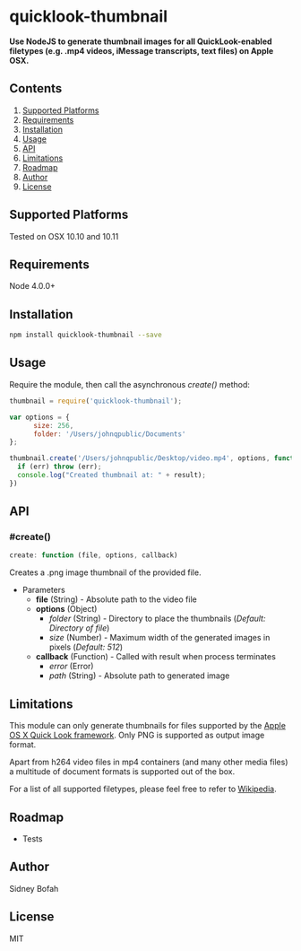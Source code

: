 quicklook-thumbnail
====================================

**Use NodeJS to generate thumbnail images for all QuickLook-enabled filetypes (e.g. .mp4 videos, iMessage transcripts, text files) on Apple OSX.**


Contents
----

1. [Supported Platforms](#supported-platforms)
1. [Requirements](#requirements)
1. [Installation](#installation)
1. [Usage](#usage)
1. [API](#api)
1. [Limitations](#limitations)
1. [Roadmap](#roadmap)
1. [Author](#author)
1. [License](#license)


<a name="supported-platforms"></a>Supported Platforms
----
 
Tested on OSX 10.10 and 10.11


<a name="requirements"></a>Requirements
----

Node 4.0.0+

 
## <a name="installation"></a>Installation

```sh
npm install quicklook-thumbnail --save
```


## <a name="usage"></a>Usage

Require the module, then call the asynchronous *create()* method:

```javascript
thumbnail = require('quicklook-thumbnail');

var options = {
      size: 256,
      folder: '/Users/johnqpublic/Documents'
};

thumbnail.create('/Users/johnqpublic/Desktop/video.mp4', options, function(err, result){
  if (err) throw (err);
  console.log("Created thumbnail at: " + result);
})
```


<a name="api"></a>API
----

### #create()

```javascript
create: function (file, options, callback)
```

Creates a .png image thumbnail of the provided file.

- Parameters
   - **file** (String) - Absolute path to the video file
   - **options** (Object)
      - *folder* (String) - Directory to place the thumbnails (*Default: Directory of file*)
      - *size* (Number) - Maximum width of the generated images in pixels (*Default: 512*)
   - **callback** (Function) - Called with result when process terminates
      - *error* (Error)
      - *path* (String) - Absolute path to generated image


<a name="limitations"></a>Limitations
----

This module can only generate thumbnails for files supported by the [Apple OS X Quick Look framework](https://developer.apple.com/library/mac/documentation/UserExperience/Conceptual/Quicklook_Programming_Guide/Introduction/Introduction.html). Only PNG is supported as output image format.

Apart from h264 video files in mp4 containers (and many other media files) a multitude of document formats is supported out of the box.

For a list of all supported filetypes, please feel free to refer to [Wikipedia](https://en.wikipedia.org/wiki/Quick_Look#Supported_file_types_by_default).


<a name="roadmap"></a>Roadmap
----
 - Tests


<a name="author"></a>Author
----
Sidney Bofah  


<a name="license"></a>License
----

MIT
